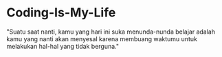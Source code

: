 # Coding-Is-My-Life
 "Suatu saat nanti, kamu yang hari ini suka menunda-nunda belajar adalah kamu yang nanti akan menyesal karena membuang waktumu untuk melakukan hal-hal yang tidak berguna."
